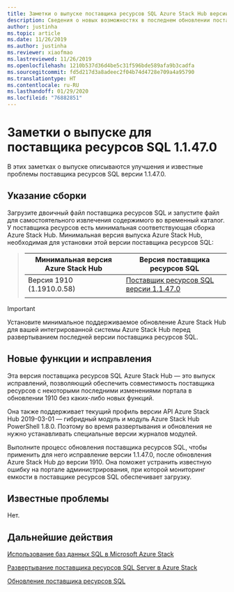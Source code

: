 ```yaml
---
title: Заметки о выпуске поставщика ресурсов SQL Azure Stack Hub версии 1.1.47.0
description: Сведения о новых возможностях в последнем обновлении поставщика ресурсов SQL для Azure Stack Hub, об известных проблемах и о том, где можно скачать обновление.
author: justinha
ms.topic: article
ms.date: 11/26/2019
ms.author: justinha
ms.reviewer: xiaofmao
ms.lastreviewed: 11/26/2019
ms.openlocfilehash: 1210b537d36d4be5c31f596bde589afa9b3cadfa
ms.sourcegitcommit: fd5d217d3a8adeec2f04b74d4728e709a4a95790
ms.translationtype: HT
ms.contentlocale: ru-RU
ms.lasthandoff: 01/29/2020
ms.locfileid: "76882851"
---
```

# <a name="sql-resource-provider-11470-release-notes"></a>Заметки о выпуске для поставщика ресурсов SQL 1.1.47.0

В этих заметках о выпуске описываются улучшения и известные проблемы поставщика ресурсов SQL версии 1.1.47.0.

## <a name="build-reference"></a>Указание сборки
Загрузите двоичный файл поставщика ресурсов SQL и запустите файл для самостоятельного извлечения содержимого во временный каталог. У поставщика ресурсов есть минимальная соответствующая сборка Azure Stack Hub. Минимальная версия выпуска Azure Stack Hub, необходимая для установки этой версии поставщика ресурсов SQL:

> |Минимальная версия Azure Stack Hub|Версия поставщика ресурсов SQL|
> |-----|-----|
> |Версия 1910 (1.1910.0.58)|[Поставщик ресурсов SQL версии 1.1.47.0](https://aka.ms/azurestacksqlrp11470)|  
> |     |     |

> [!IMPORTANT]
> Установите минимальное поддерживаемое обновление Azure Stack Hub для вашей интегрированной системы Azure Stack Hub перед развертыванием последней версии поставщика ресурсов SQL.

## <a name="new-features-and-fixes"></a>Новые функции и исправления

Эта версия поставщика ресурсов SQL Azure Stack Hub — это выпуск исправлений, позволяющий обеспечить совместимость поставщика ресурсов с некоторыми последними изменениями портала в обновлении 1910 без каких-либо новых функций.

Она также поддерживает текущий профиль версии API Azure Stack Hub 2019-03-01 — гибридный модуль и модуль Azure Stack Hub PowerShell 1.8.0. Поэтому во время развертывания и обновления не нужно устанавливать специальные версии журналов модулей.

Выполните процесс обновления поставщика ресурсов SQL, чтобы применить для него исправление версии 1.1.47.0, после обновления Azure Stack Hub до версии 1910. Она поможет устранить известную ошибку на портале администрирования, при которой мониторинг емкости в поставщике ресурсов SQL обеспечивает загрузку.

## <a name="known-issues"></a>Известные проблемы

Нет.

## <a name="next-steps"></a>Дальнейшие действия
[Использование баз данных SQL в Microsoft Azure Stack](azure-stack-sql-resource-provider.md)

[Развертывание поставщика ресурсов SQL Server в Azure Stack](azure-stack-sql-resource-provider-deploy.md#prerequisites)

[Обновление поставщика ресурсов SQL](azure-stack-sql-resource-provider-update.md) 
